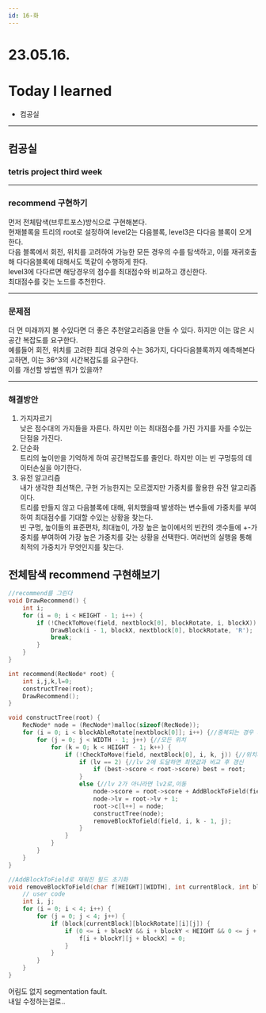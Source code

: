 ```yaml
---
id: 16-화
---
```


# 23.05.16.

# Today I learned

- 컴공실

---

## 컴공실

### tetris project third week

---

### recommend 구현하기

먼저 전체탐색(브루트포스)방식으로 구현해본다.  
현재블록을 트리의 root로 설정하여 level2는 다음블록, level3은 다다음 블록이 오게 한다.  
다음 블록에서 회전, 위치를 고려하여 가능한 모든 경우의 수를 탐색하고, 이를 재귀호출해 다다음블록에 대해서도 똑같이 수행하게 한다.  
level3에 다다르면 해당경우의 점수를 최대점수와 비교하고 갱신한다.  
최대점수를 갖는 노드를 추천한다.

---

### 문제점

더 먼 미래까지 볼 수있다면 더 좋은 추천알고리즘을 만들 수 있다. 하지만 이는 많은 시공간 복잡도를 요구한다.  
예를들어 회전, 위치를 고려한 최대 경우의 수는 36가지, 다다다음블록까지 예측해본다고하면, 이는 36^3의 시간복잡도를 요구한다.  
이를 개선할 방법엔 뭐가 있을까?

---

### 해결방안

1. 가지자르기  
   낮은 점수대의 가지들을 자른다. 하지만 이는 최대점수를 가진 가지를 자를 수있는 단점을 가진다.
2. 단순화  
   트리의 높이만을 기억하게 하여 공간복잡도를 줄인다. 하지만 이는 빈 구멍등의 데이터손실을 야기한다.
3. 유전 알고리즘  
   내가 생각한 최선책은, 구현 가능한지는 모르겠지만 가중치를 활용한 유전 알고리즘이다.  
   트리를 만들지 않고 다음블록에 대해, 위치했을때 발생하는 변수들에 가중치를 부여하여 최대점수를 기대할 수있는 상황을 찾는다.  
   빈 구멍, 높이들의 표준편차, 최대높이, 가장 높은 높이에서의 빈칸의 갯수들에 +-가중치를 부여하여 가장 높은 가중치를 갖는 상황을 선택한다. 여러번의 실행을 통해 최적의 가중치가 무엇인지를 찾는다.

## 전체탐색 recommend 구현해보기

```C
//recommend를 그린다
void DrawRecommend() {
	int i;
	for (i = 0; i < HEIGHT - 1; i++) {
		if (!CheckToMove(field, nextblock[0], blockRotate, i, blockX)) {//drawshadow와 똑같이 구현
			DrawBlock(i - 1, blockX, nextblock[0], blockRotate, 'R');
			break;
		}
	}
}

int recommend(RecNode* root) {
	int i,j,k,l=0;
	constructTree(root);
	DrawRecommend();
}

void constructTree(root) {
	RecNode* node = (RecNode*)malloc(sizeof(RecNode));
	for (i = 0; i < blockAbleRotate[nextblock[0]]; i++) {//중복되는 경우 제외 모든 회전
		for (j = 0; j < WIDTH - 1; j++) {//모든 위치
			for (k = 0; k < HEIGHT - 1; k++) {
				if (!CheckToMove(field, nextBlock[0], i, k, j)) {//위치시키기
					if (lv == 2) {//lv 2에 도달하면 최댓값과 비교 후 갱신
						if (best->score < root->score) best = root;
					}
					else {//lv 2가 아니라면 lv2로,이동
						node->score = root->score + AddBlockToField(field,i,k-1,j);
						node->lv = root->lv + 1;
						root->c[l++] = node;
						constructTree(node);
						removeBlockTofield(field, i, k - 1, j);
					}
				}
			}
		}
	}
}

//AddBlockToField로 채워진 필드 초기화
void removeBlockToField(char f[HEIGHT][WIDTH], int currentBlock, int blockRotate, int blockY, int blockX) {
	// user code
	int i, j;
	for (i = 0; i < 4; i++) {
		for (j = 0; j < 4; j++) {
			if (block[currentBlock][blockRotate][i][j]) {
				if (0 <= i + blockY && i + blockY < HEIGHT && 0 <= j + blockX && j + blockX < WIDTH) {
					f[i + blockY][j + blockX] = 0;
				}
			}
		}
	}
}
```

어림도 없지 segmentation fault.  
내일 수정하는걸로..
